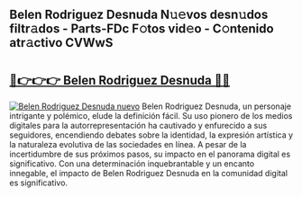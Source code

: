 ## Belen Rodriguez Desnuda N𝚞𝚎vos desn𝚞dos filtr𝚊dos - Parts-FDc F𝚘tos vid𝚎o - C𝚘ntenido atr𝚊ctivo CVWwS

# <h2><a href="http://mb4aay0.tromn.icu/?c=Belen+Rodriguez+Desnuda">🔗👉👉👉 Belen Rodriguez Desnuda 🔗🔗</a></h2>

[![Belen Rodriguez Desnuda nuevo](https://i.imgur.com/pEAQMta.gif)](http://mb4aay0.tromn.icu/?c=Belen+Rodriguez+Desnuda)
Belen Rodriguez Desnuda, un personaje intrigante y polémico, elude la definición fácil. Su uso pionero de los medios digitales para la autorrepresentación ha cautivado y enfurecido a sus seguidores, encendiendo debates sobre la identidad, la expresión artística y la naturaleza evolutiva de las sociedades en línea. A pesar de la incertidumbre de sus próximos pasos, su impacto en el panorama digital es significativo. Con una determinación inquebrantable y un encanto innegable, el impacto de Belen Rodriguez Desnuda en la comunidad digital es significativo.
